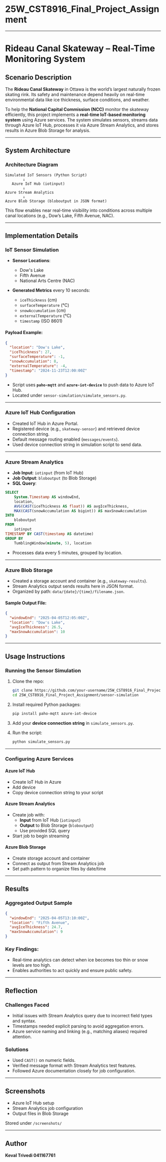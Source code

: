 # 25W_CST8916_Final_Project_Assignment

---

#  Rideau Canal Skateway – Real-Time Monitoring System

## Scenario Description

The **Rideau Canal Skateway** in Ottawa is the world’s largest naturally frozen skating rink. Its safety and maintenance depend heavily on real-time environmental data like ice thickness, surface conditions, and weather.

To help the **National Capital Commission (NCC)** monitor the skateway efficiently, this project implements a **real-time IoT-based monitoring system** using Azure services. The system simulates sensors, streams data through Azure IoT Hub, processes it via Azure Stream Analytics, and stores results in Azure Blob Storage for analysis.

---

## System Architecture

###  Architecture Diagram

```
Simulated IoT Sensors (Python Script)
        ↓
   Azure IoT Hub (iotinput)
        ↓
Azure Stream Analytics
        ↓
Azure Blob Storage (bloboutput in JSON format)
```

This flow enables near real-time visibility into conditions across multiple canal locations (e.g., Dow’s Lake, Fifth Avenue, NAC).

---

##  Implementation Details

### IoT Sensor Simulation

- **Sensor Locations**:
  - Dow's Lake
  - Fifth Avenue
  - National Arts Centre (NAC)

- **Generated Metrics** every 10 seconds:
  - `iceThickness` (cm)
  - `surfaceTemperature` (°C)
  - `snowAccumulation` (cm)
  - `externalTemperature` (°C)
  - `timestamp` (ISO 8601)

#### Payload Example:

```json
{
  "location": "Dow's Lake",
  "iceThickness": 27,
  "surfaceTemperature": -1,
  "snowAccumulation": 8,
  "externalTemperature": -4,
  "timestamp": "2024-11-23T12:00:00Z"
}
```

- Script uses **`paho-mqtt`** and **`azure-iot-device`** to push data to Azure IoT Hub.
- Located under `sensor-simulation/simulate_sensors.py`.

---

###  Azure IoT Hub Configuration

- Created IoT Hub in Azure Portal.
- Registered device (e.g., `skateway-sensor`) and retrieved device connection string.
- Default message routing enabled (`messages/events`).
- Used device connection string in simulation script to send data.

---

### Azure Stream Analytics

- **Job Input**: `iotinput` (from IoT Hub)
- **Job Output**: `bloboutput` (to Blob Storage)
- **SQL Query**:

```sql
SELECT
    System.Timestamp AS windowEnd,
    location,
    AVG(CAST(iceThickness AS float)) AS avgIceThickness,
    MAX(CAST(snowAccumulation AS bigint)) AS maxSnowAccumulation
INTO
    bloboutput
FROM
    iotinput
TIMESTAMP BY CAST(timestamp AS datetime)
GROUP BY
    TumblingWindow(minute, 5), location
```

- Processes data every 5 minutes, grouped by location.

---

### Azure Blob Storage

- Created a storage account and container (e.g., `skateway-results`).
- Stream Analytics output sends results here in JSON format.
- Organized by path: `data/{date}/{time}/filename.json`.

#### Sample Output File:

```json
{
  "windowEnd": "2025-04-05T12:05:00Z",
  "location": "Dow's Lake",
  "avgIceThickness": 26.5,
  "maxSnowAccumulation": 10
}
```

---

## Usage Instructions

### Running the Sensor Simulation

1. Clone the repo:
   ```bash
   git clone https://github.com/your-username/25W_CST8916_Final_Project_Assignment.git
   cd 25W_CST8916_Final_Project_Assignment/sensor-simulation
   ```

2. Install required Python packages:
   ```bash
   pip install paho-mqtt azure-iot-device
   ```

3. Add your **device connection string** in `simulate_sensors.py`.

4. Run the script:
   ```bash
   python simulate_sensors.py
   ```

---

###  Configuring Azure Services

#### Azure IoT Hub
- Create IoT Hub in Azure
- Add device
- Copy device connection string to your script

#### Azure Stream Analytics
- Create job with:
  - **Input** from IoT Hub (`iotinput`)
  - **Output** to Blob Storage (`bloboutput`)
  - Use provided SQL query
- Start job to begin streaming

#### Azure Blob Storage
- Create storage account and container
- Connect as output from Stream Analytics job
- Set path pattern to organize files by date/time

---

## Results

### Aggregated Output Sample

```json
{
  "windowEnd": "2025-04-05T13:10:00Z",
  "location": "Fifth Avenue",
  "avgIceThickness": 24.7,
  "maxSnowAccumulation": 9
}
```

### Key Findings:
- Real-time analytics can detect when ice becomes too thin or snow levels are too high.
- Enables authorities to act quickly and ensure public safety.

---

## Reflection

### Challenges Faced
- Initial issues with Stream Analytics query due to incorrect field types and syntax.
- Timestamps needed explicit parsing to avoid aggregation errors.
- Azure service naming and linking (e.g., matching aliases) required attention.

### Solutions
- Used `CAST()` on numeric fields.
- Verified message format with Stream Analytics test features.
- Followed Azure documentation closely for job configuration.

---

##  Screenshots

- Azure IoT Hub setup
- Stream Analytics job configuration
- Output files in Blob Storage

 Stored under `/screenshots/`

---

## Author

**Keval Trivedi 041167761**  
